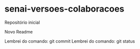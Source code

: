 # senai-versoes-colaboracoes
Repositório inicial

Novo Readme

Lembrei do comando: git commit
Lembrei do comando: git status
